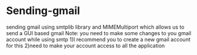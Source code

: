 # Sending-gmail
sending gmail using smtplib library and MIMEMultiport which allows us to send a GUI based gmail
Note:
you need to make some changes to you gmail account while using smtp 
1)I recommend you to create a new gmail account for this
2)need to make your account access to all the application
